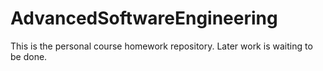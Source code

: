 # AdvancedSoftwareEngineering
  This is the personal course homework repository. Later work is waiting to be done.  
